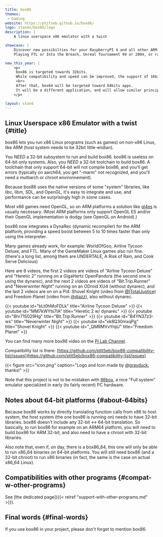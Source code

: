 ```yaml
---
title: box86
themes:
 - Gaming
website: https://ptitseb.github.io/box86/
logo: stands/box86/logo
description: |
    A linux userspace x86 emulator with a twist

showcase: |
    Discover new possibilties for your RaspberryPI 4 and all other ARM SBC with box86.
    Playing FTL or Into the Breach, Unreal Tournament 99 or 2004, or racing a few laps on Flatout (to name just a few) becomes possible on a small SBC.

new_this_year: |
    <p>
     box86 is targeted towards 32bits.
     While compatibility and speed can be improved, the support of 16bits code (for Wine) is probably the last missing feature for box86.
     <br>
     After that, box64 will be targeted toward 64bits apps.
     It will be a different application, and will allow similar principles with native use of ARM64 native libs directly on x86_64 linux apps.
    </p>

layout: stand
---
```

## Linux Userspace x86 Emulator with a twist {#title}

box86 lets you run x86 Linux programs (such as games) on non-x86 Linux, like ARM (host system needs to be 32bit little-endian).

You *NEED* a 32-bit subsystem to run and build box86. box86 is useless on 64-bit only systems. Also, you *NEED* a
32-bit toolchain to build box86. A toolchain that only support 64-bit will not compile box86, and you'll get errors
(typically on aarch64, you get "-marm" not recognized, and you'll need a multiarch or chroot environnement).

Because box86 uses the native versions of some "system" libraries, like libc, libm, SDL, and OpenGL, it's easy to
integrate and use, and performance can be surprisingly high in some cases.

Most x86 games need OpenGL, so on ARM platforms a solution like [gl4es](https://github.com/ptitSeb/gl4es) is usually
necessary. (Most ARM platforms only support OpenGL ES and/or their OpenGL implementation is dodgy (see OpenGL on
Android).)

box86 now integrates a DynaRec (dynamic recompiler) for the ARM platform, providing a speed boost between 5 to 10 times
faster than only using the interpreter.

Many games already work, for example: WorldOfGoo, Airline Tycoon Deluxe, and FTL. Many of the GameMaker Linux games
also run fine. (there's a long list, among them are UNDERTALE, A Risk of Rain, and Cook Serve Delicious)

Here are 6 videos, the first 2 videos are videos of "Airline Tycoon Deluxe" and "Heretic 2" running on a GigaHertz
OpenPandora (the second one is using the dynarec), and the next 2 videos are videos of "Bit.Trip.Runner" and
"Neverwinter Night" running on an ODroid XU4 (without dynarec), and the last 2 videos are on on a Pi4: Shovel Knight
(video from [@ITotalJustice](https://github.com/ITotalJustice)) and Freedom Planet (video from
[@djazz](https://www.youtube.com/channel/UCoak0PlSYIv9PA-iMqqqa1Q)), also without dynarec.

{{< youtube id="bLt0hMoFDLk" title="Airline Tycoon Deluxe" >}}
{{< youtube id="MM7kWYts7IA" title="Heretic 2 w/ dynarec" >}}
{{< youtube id="8hr71S029Hg" title="Bit.Trip.Runner" >}}
{{< youtube id="B4YN37z3-ws" title="Neverwinter Night" >}}
{{< youtube id="xk8Q30mxqPg" title="Shovel Knight" >}}
{{< youtube id="_QMRMVvYrqU" title="Freedom Planet" >}}

You can find many more box86 video on the [PI Lab Channel](https://www.youtube.com/channel/UCgfQjdc5RceRlTGfuthBs7g).

Compatibility list is there: [https://github.com/ptitSeb/box86-compatibility-list/issues](https://github.com/ptitSeb/box86-compatibility-list/issues)

{{< figure src="icon.png" caption="Logo and Icon made by [@grayduck](https://github.com/grayduck), thanks!" >}}

Note that this project is not to be mistaken with [86box](https://github.com/86Box/86Box), a nice "Full system"
emulator specialized in early (to fairly recent) PC hardware.

## Notes about 64-bit platforms {#about-64bits}

Because box86 works by directly translating function calls from x86 to host system, the host system (the one box86 is
running on) needs to have 32-bit libraries. box86 doesn't include any 32-bit <-> 64-bit translation. So basically, to
run box86 for example on an ARM64 platform, you will need to build box86 for ARM 32-bit, and also need to have a
chroot with 32-bit libraries.

Also note that, even if, on day, there is a box86_64, this one will only be able to run x86_64 binaries on 64-bit
platforms. You will still need box86 (and a 32-bit chroot) to run x86 binaries (in fact, the same is the case on actual
x86_64 Linux).

## Compatibilities with other programs {#compat-w-other-programs}

See [the dedicated page]({{< relref "support-with-other-programs.md" >}}).

## Final words {#final-words}

If you use box86 in your project, please don't forget to mention box86.

